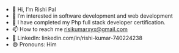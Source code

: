 - 👋 Hi, I’m Rishi Pal
- 👀 I’m interested in software development and web development
- 🌱 I have completed my Php full stack developer certification.
- 📫 How to reach me risikumarxyx@gmail.com
- 🔗 LinkedIn: linkedin.com/in/rishi-kumar-740224238
- 😄 Pronouns: Him

<!---
Rishipal44/Rishipal44 is a ✨ special ✨ repository because its `README.md` (this file) appears on your GitHub profile.
You can click the Preview link to take a look at your changes.
--->
